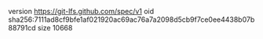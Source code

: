 version https://git-lfs.github.com/spec/v1
oid sha256:7111ad8cf9bfe1af021920ac69ac76a7a2098d5cb9f7ce0ee4438b07b88791cd
size 10668
